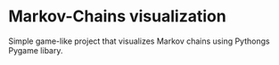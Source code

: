 # Markov-Chains visualization

Simple game-like project that visualizes Markov chains using Pythongs Pygame libary.


